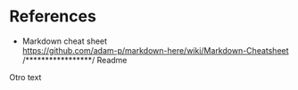 # References

- Markdown cheat sheet\
https://github.com/adam-p/markdown-here/wiki/Markdown-Cheatsheet
/*****************/
Readme

Otro text